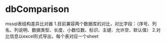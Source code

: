 # dbComparison
mssql表结构差异比对器
1.目前兼容两个数据库的对比，对比字段：（序号、列名、列说明、数据类型、长度、小数位数、标识、主键、允许空、默认值）
2.对比信息以excel形式导出，每个表对应一个sheet
